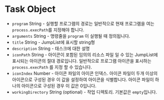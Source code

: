 # Task Object

* `program` String - 실행할 프로그램의 경로는 일반적으로 현재 프로그램을 여는  `process.execPath`를 지정해야 합니다.
* `arguments` String - 명령줄을 `program` 이 실행될 때 정의됩니다.
* `title` String - JumpList에 표시할 string형
* `description` String - 태스크에 대한 설명
* `iconPath` String - 아이콘이 포함된 임의의 리소스 파일 일 수 있는  JumpList에 표시되는 아이콘의 절대 경로입니다. 일반적으로 프로그램 아이콘을 표시하는 `process.execPath` 를 지정 할 수 있습니다.
* `iconIndex` Number - 아이콘 파일의 아이콘 인덱스. 아이콘 파일이 두개 이상의 아이콘으로 구성된 경우 이 값을 설정하여 아이콘을 식별합니다. 아이콘 파일이 하나의 아이콘으로 구성된 경우 이 값은 0입니다.
* `workingDirectory` String (optional) - 작업 디렉토리. 기본값은 `empty`입니다.

